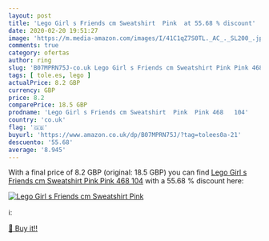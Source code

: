 ```yaml
---
layout: post
title: 'Lego Girl s Friends cm Sweatshirt  Pink  at 55.68 % discount'
date: 2020-02-20 19:51:27
image: 'https://m.media-amazon.com/images/I/41C1qZ7S0TL._AC_._SL200_.jpg'
comments: true
category: ofertas
author: ring
slug: 'B07MPRN75J-co.uk Lego Girl s Friends cm Sweatshirt Pink Pink 468 104'
tags: [ tole.es, lego ]
actualPrice: 8.2 GBP
currency: GBP
price: 8.2
comparePrice: 18.5 GBP
prodname: 'Lego Girl s Friends cm Sweatshirt  Pink  Pink 468   104'
country: 'co.uk'
flag: '🇬🇧'
buyurl: 'https://www.amazon.co.uk/dp/B07MPRN75J/?tag=tolees0a-21'
descuento: '55.68'
average: '8.945'
---
```


With a final price of 8.2 GBP (original: 18.5 GBP) you can find [Lego Girl s Friends cm Sweatshirt  Pink  Pink 468   104](https://www.amazon.co.uk/dp/B07MPRN75J/?tag=tolees0a-21) with a  55.68 % discount here:

[![Lego Girl s Friends cm Sweatshirt  Pink ](https://m.media-amazon.com/images/I/41C1qZ7S0TL._AC_._SL200_.jpg)](https://www.amazon.co.uk/dp/B07MPRN75J/?tag=tolees0a-21)

ℹ️:


[🛒 Buy it!!](https://www.amazon.co.uk/dp/B07MPRN75J/?tag=tolees0a-21)
